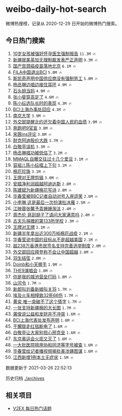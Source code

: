 # weibo-daily-hot-search

微博热搜榜，记录从 2020-12-29 日开始的微博热门搜索。

## 今日热门搜索

<!-- BEGIN -->

1. [10岁女孩被强奸怀孕医生强制报告](https://s.weibo.com/weibo?q=%2310%E5%B2%81%E5%A5%B3%E5%AD%A9%E8%A2%AB%E5%BC%BA%E5%A5%B8%E6%80%80%E5%AD%95%E5%8C%BB%E7%94%9F%E5%BC%BA%E5%88%B6%E6%8A%A5%E5%91%8A%23&Refer=top) `11.3M 🔥`
1. [新疆就美英加无理制裁发表严正声明](https://s.weibo.com/weibo?q=%23%E6%96%B0%E7%96%86%E5%B0%B1%E7%BE%8E%E8%8B%B1%E5%8A%A0%E6%97%A0%E7%90%86%E5%88%B6%E8%A3%81%E5%8F%91%E8%A1%A8%E4%B8%A5%E6%AD%A3%E5%A3%B0%E6%98%8E%23&Refer=top) `9.3M 🔥`
1. [国产宫颈癌疫苗落地北京](https://s.weibo.com/weibo?q=%23%E5%9B%BD%E4%BA%A7%E5%AE%AB%E9%A2%88%E7%99%8C%E7%96%AB%E8%8B%97%E8%90%BD%E5%9C%B0%E5%8C%97%E4%BA%AC%23&Refer=top) `6.1M 🔥`
1. [FILA中国退出BCI](https://s.weibo.com/weibo?q=%23FILA%E4%B8%AD%E5%9B%BD%E9%80%80%E5%87%BABCI%23&Refer=top) `5.0M 🔥`
1. [斯凯奇声明中国供应商没有强制劳工](https://s.weibo.com/weibo?q=%23%E6%96%AF%E5%87%AF%E5%A5%87%E5%A3%B0%E6%98%8E%E4%B8%AD%E5%9B%BD%E4%BE%9B%E5%BA%94%E5%95%86%E6%B2%A1%E6%9C%89%E5%BC%BA%E5%88%B6%E5%8A%B3%E5%B7%A5%23&Refer=top) `5.0M 🔥`
1. [杨丞琳边唱边接住耳环](https://s.weibo.com/weibo?q=%E6%9D%A8%E4%B8%9E%E7%90%B3%E8%BE%B9%E5%94%B1%E8%BE%B9%E6%8E%A5%E4%BD%8F%E8%80%B3%E7%8E%AF&Refer=top) `4.9M 🔥`
1. [石头姐当妈](https://s.weibo.com/weibo?q=%23%E7%9F%B3%E5%A4%B4%E5%A7%90%E5%BD%93%E5%A6%88%23&Refer=top) `4.9M 🔥`
1. [张小斐穿高定了](https://s.weibo.com/weibo?q=%E5%BC%A0%E5%B0%8F%E6%96%90%E7%A9%BF%E9%AB%98%E5%AE%9A%E4%BA%86&Refer=top) `4.6M 🔥`
1. [陈小纭选队长时的表现](https://s.weibo.com/weibo?q=%E9%99%88%E5%B0%8F%E7%BA%AD%E9%80%89%E9%98%9F%E9%95%BF%E6%97%B6%E7%9A%84%E8%A1%A8%E7%8E%B0&Refer=top) `4.3M 🔥`
1. [BCI上海办事处回应](https://s.weibo.com/weibo?q=%23BCI%E4%B8%8A%E6%B5%B7%E5%8A%9E%E4%BA%8B%E5%A4%84%E5%9B%9E%E5%BA%94%23&Refer=top) `4.1M 🔥`
1. [南京大学](https://s.weibo.com/weibo?q=%E5%8D%97%E4%BA%AC%E5%A4%A7%E5%AD%A6&Refer=top) `3.9M 🔥`
1. [外交部提醒北约还欠着中国人民的血债](https://s.weibo.com/weibo?q=%23%E5%A4%96%E4%BA%A4%E9%83%A8%E6%8F%90%E9%86%92%E5%8C%97%E7%BA%A6%E8%BF%98%E6%AC%A0%E7%9D%80%E4%B8%AD%E5%9B%BD%E4%BA%BA%E6%B0%91%E7%9A%84%E8%A1%80%E5%80%BA%23&Refer=top) `3.9M 🔥`
1. [奔跑吧9官宣](https://s.weibo.com/weibo?q=%23%E5%A5%94%E8%B7%91%E5%90%A79%E5%AE%98%E5%AE%A3%23&Refer=top) `3.8M 🔥`
1. [宋茜ins评论](https://s.weibo.com/weibo?q=%23%E5%AE%8B%E8%8C%9Cins%E8%AF%84%E8%AE%BA%23&Refer=top) `3.8M 🔥`
1. [耐克阿迪股价大跌](https://s.weibo.com/weibo?q=%23%E8%80%90%E5%85%8B%E9%98%BF%E8%BF%AA%E8%82%A1%E4%BB%B7%E5%A4%A7%E8%B7%8C%23&Refer=top) `3.7M 🔥`
1. [白敬亭误机](https://s.weibo.com/weibo?q=%23%E7%99%BD%E6%95%AC%E4%BA%AD%E8%AF%AF%E6%9C%BA%23&Refer=top) `3.3M 🔥`
1. [杨丞琳唱功被低估了](https://s.weibo.com/weibo?q=%23%E6%9D%A8%E4%B8%9E%E7%90%B3%E5%94%B1%E5%8A%9F%E8%A2%AB%E4%BD%8E%E4%BC%B0%E4%BA%86%23&Refer=top) `3.2M 🔥`
1. [MMAQL自曝交往过十几个爱豆](https://s.weibo.com/weibo?q=%23MMAQL%E8%87%AA%E6%9B%9D%E4%BA%A4%E5%BE%80%E8%BF%87%E5%8D%81%E5%87%A0%E4%B8%AA%E7%88%B1%E8%B1%86%23&Refer=top) `3.1M 🔥`
1. [容祖儿陈小纭唱上下句](https://s.weibo.com/weibo?q=%23%E5%AE%B9%E7%A5%96%E5%84%BF%E9%99%88%E5%B0%8F%E7%BA%AD%E5%94%B1%E4%B8%8A%E4%B8%8B%E5%8F%A5%23&Refer=top) `3.1M 🔥`
1. [棉花珍珠](https://s.weibo.com/weibo?q=%E6%A3%89%E8%8A%B1%E7%8F%8D%E7%8F%A0&Refer=top) `3.1M 🔥`
1. [王牌对王牌剪辑](https://s.weibo.com/weibo?q=%E7%8E%8B%E7%89%8C%E5%AF%B9%E7%8E%8B%E7%89%8C%E5%89%AA%E8%BE%91&Refer=top) `3.0M 🔥`
1. [安踏净利润超越阿迪达斯](https://s.weibo.com/weibo?q=%23%E5%AE%89%E8%B8%8F%E5%87%80%E5%88%A9%E6%B6%A6%E8%B6%85%E8%B6%8A%E9%98%BF%E8%BF%AA%E8%BE%BE%E6%96%AF%23&Refer=top) `2.8M 🔥`
1. [陈建斌为新疆棉花写诗](https://s.weibo.com/weibo?q=%E9%99%88%E5%BB%BA%E6%96%8C%E4%B8%BA%E6%96%B0%E7%96%86%E6%A3%89%E8%8A%B1%E5%86%99%E8%AF%97&Refer=top) `2.8M 🔥`
1. [华春莹被BBC记者自动对号入座逗笑](https://s.weibo.com/weibo?q=%23%E5%8D%8E%E6%98%A5%E8%8E%B9%E8%A2%ABBBC%E8%AE%B0%E8%80%85%E8%87%AA%E5%8A%A8%E5%AF%B9%E5%8F%B7%E5%85%A5%E5%BA%A7%E9%80%97%E7%AC%91%23&Refer=top) `2.6M 🔥`
1. [小李琳 这是最后一次扮演杜冰雁](https://s.weibo.com/weibo?q=%E5%B0%8F%E6%9D%8E%E7%90%B3%20%E8%BF%99%E6%98%AF%E6%9C%80%E5%90%8E%E4%B8%80%E6%AC%A1%E6%89%AE%E6%BC%94%E6%9D%9C%E5%86%B0%E9%9B%81&Refer=top) `2.5M 🔥`
1. [江映蓉张馨予袁姗姗淘汰](https://s.weibo.com/weibo?q=%E6%B1%9F%E6%98%A0%E8%93%89%E5%BC%A0%E9%A6%A8%E4%BA%88%E8%A2%81%E5%A7%97%E5%A7%97%E6%B7%98%E6%B1%B0&Refer=top) `2.4M 🔥`
1. [周杰伦 哥刮胡子了请问大家满意吗](https://s.weibo.com/weibo?q=%E5%91%A8%E6%9D%B0%E4%BC%A6%20%E5%93%A5%E5%88%AE%E8%83%A1%E5%AD%90%E4%BA%86%E8%AF%B7%E9%97%AE%E5%A4%A7%E5%AE%B6%E6%BB%A1%E6%84%8F%E5%90%97&Refer=top) `2.4M 🔥`
1. [古天乐捐赠的第133所学校](https://s.weibo.com/weibo?q=%23%E5%8F%A4%E5%A4%A9%E4%B9%90%E6%8D%90%E8%B5%A0%E7%9A%84%E7%AC%AC133%E6%89%80%E5%AD%A6%E6%A0%A1%23&Refer=top) `2.3M 🔥`
1. [王牌对王牌](https://s.weibo.com/weibo?q=%E7%8E%8B%E7%89%8C%E5%AF%B9%E7%8E%8B%E7%89%8C&Refer=top) `2.1M 🔥`
1. [新疆半年拿出近300万吨棉花战疫](https://s.weibo.com/weibo?q=%23%E6%96%B0%E7%96%86%E5%8D%8A%E5%B9%B4%E6%8B%BF%E5%87%BA%E8%BF%91300%E4%B8%87%E5%90%A8%E6%A3%89%E8%8A%B1%E6%88%98%E7%96%AB%23&Refer=top) `2.1M 🔥`
1. [华春莹说中国的目标从不是超越美国](https://s.weibo.com/weibo?q=%23%E5%8D%8E%E6%98%A5%E8%8E%B9%E8%AF%B4%E4%B8%AD%E5%9B%BD%E7%9A%84%E7%9B%AE%E6%A0%87%E4%BB%8E%E4%B8%8D%E6%98%AF%E8%B6%85%E8%B6%8A%E7%BE%8E%E5%9B%BD%23&Refer=top) `2.1M 🔥`
1. [超238万香港市民签名支持完善选举制度](https://s.weibo.com/weibo?q=%23%E8%B6%85238%E4%B8%87%E9%A6%99%E6%B8%AF%E5%B8%82%E6%B0%91%E7%AD%BE%E5%90%8D%E6%94%AF%E6%8C%81%E5%AE%8C%E5%96%84%E9%80%89%E4%B8%BE%E5%88%B6%E5%BA%A6%23&Refer=top) `2.0M 🔥`
1. [外交部回应拜登称不会让中国超越](https://s.weibo.com/weibo?q=%23%E5%A4%96%E4%BA%A4%E9%83%A8%E5%9B%9E%E5%BA%94%E6%8B%9C%E7%99%BB%E7%A7%B0%E4%B8%8D%E4%BC%9A%E8%AE%A9%E4%B8%AD%E5%9B%BD%E8%B6%85%E8%B6%8A%23&Refer=top) `2.0M 🔥`
1. [羽生结弦](https://s.weibo.com/weibo?q=%E7%BE%BD%E7%94%9F%E7%BB%93%E5%BC%A6&Refer=top) `2.0M 🔥`
1. [Doinb和小天握手](https://s.weibo.com/weibo?q=Doinb%E5%92%8C%E5%B0%8F%E5%A4%A9%E6%8F%A1%E6%89%8B&Refer=top) `1.9M 🔥`
1. [THE9演唱会](https://s.weibo.com/weibo?q=%23THE9%E6%BC%94%E5%94%B1%E4%BC%9A%23&Refer=top) `1.8M 🔥`
1. [你是我的城池营垒打码](https://s.weibo.com/weibo?q=%23%E4%BD%A0%E6%98%AF%E6%88%91%E7%9A%84%E5%9F%8E%E6%B1%A0%E8%90%A5%E5%9E%92%E6%89%93%E7%A0%81%23&Refer=top) `1.8M 🔥`
1. [山河令](https://s.weibo.com/weibo?q=%E5%B1%B1%E6%B2%B3%E4%BB%A4&Refer=top) `1.7M 🔥`
1. [新郎叫刘备新娘叫关羽](https://s.weibo.com/weibo?q=%E6%96%B0%E9%83%8E%E5%8F%AB%E5%88%98%E5%A4%87%E6%96%B0%E5%A8%98%E5%8F%AB%E5%85%B3%E7%BE%BD&Refer=top) `1.7M 🔥`
1. [埃及火车相撞致32死66伤](https://s.weibo.com/weibo?q=%23%E5%9F%83%E5%8F%8A%E7%81%AB%E8%BD%A6%E7%9B%B8%E6%92%9E%E8%87%B432%E6%AD%BB66%E4%BC%A4%23&Refer=top) `1.7M 🔥`
1. [黄奕 唯一突破不了这个情字](https://s.weibo.com/weibo?q=%E9%BB%84%E5%A5%95%20%E5%94%AF%E4%B8%80%E7%AA%81%E7%A0%B4%E4%B8%8D%E4%BA%86%E8%BF%99%E4%B8%AA%E6%83%85%E5%AD%97&Refer=top) `1.7M 🔥`
1. [一张支持新疆棉的大长图](https://s.weibo.com/weibo?q=%23%E4%B8%80%E5%BC%A0%E6%94%AF%E6%8C%81%E6%96%B0%E7%96%86%E6%A3%89%E7%9A%84%E5%A4%A7%E9%95%BF%E5%9B%BE%23&Refer=top) `1.7M 🔥`
1. [龚俊说公益和发财并不冲突](https://s.weibo.com/weibo?q=%23%E9%BE%9A%E4%BF%8A%E8%AF%B4%E5%85%AC%E7%9B%8A%E5%92%8C%E5%8F%91%E8%B4%A2%E5%B9%B6%E4%B8%8D%E5%86%B2%E7%AA%81%23&Refer=top) `1.6M 🔥`
1. [BCI上海代表处发布声明](https://s.weibo.com/weibo?q=BCI%E4%B8%8A%E6%B5%B7%E4%BB%A3%E8%A1%A8%E5%A4%84%E5%8F%91%E5%B8%83%E5%A3%B0%E6%98%8E&Refer=top) `1.6M 🔥`
1. [于朦胧走红毯断电了](https://s.weibo.com/weibo?q=%23%E4%BA%8E%E6%9C%A6%E8%83%A7%E8%B5%B0%E7%BA%A2%E6%AF%AF%E6%96%AD%E7%94%B5%E4%BA%86%23&Refer=top) `1.6M 🔥`
1. [白敬亭让大家别担心邢克垒](https://s.weibo.com/weibo?q=%23%E7%99%BD%E6%95%AC%E4%BA%AD%E8%AE%A9%E5%A4%A7%E5%AE%B6%E5%88%AB%E6%8B%85%E5%BF%83%E9%82%A2%E5%85%8B%E5%9E%92%23&Refer=top) `1.6M 🔥`
1. [东京奥运会火炬又灭了](https://s.weibo.com/weibo?q=%23%E4%B8%9C%E4%BA%AC%E5%A5%A5%E8%BF%90%E4%BC%9A%E7%81%AB%E7%82%AC%E5%8F%88%E7%81%AD%E4%BA%86%23&Refer=top) `1.6M 🔥`
1. [一大批医院擅用协和同济等字号被查](https://s.weibo.com/weibo?q=%23%E4%B8%80%E5%A4%A7%E6%89%B9%E5%8C%BB%E9%99%A2%E6%93%85%E7%94%A8%E5%8D%8F%E5%92%8C%E5%90%8C%E6%B5%8E%E7%AD%89%E5%AD%97%E5%8F%B7%E8%A2%AB%E6%9F%A5%23&Refer=top) `1.6M 🔥`
1. [华春莹给记者播视频揭批美涉疆图谋](https://s.weibo.com/weibo?q=%23%E5%8D%8E%E6%98%A5%E8%8E%B9%E7%BB%99%E8%AE%B0%E8%80%85%E6%92%AD%E8%A7%86%E9%A2%91%E6%8F%AD%E6%89%B9%E7%BE%8E%E6%B6%89%E7%96%86%E5%9B%BE%E8%B0%8B%23&Refer=top) `1.6M 🔥`
1. [江西新增1例本土无症状](https://s.weibo.com/weibo?q=%23%E6%B1%9F%E8%A5%BF%E6%96%B0%E5%A2%9E1%E4%BE%8B%E6%9C%AC%E5%9C%9F%E6%97%A0%E7%97%87%E7%8A%B6%23&Refer=top) `1.5M 🔥`

数据更新于 2021-03-26 22:52:13

<!-- END -->

历史归档 [./archives](./archives)

## 相关项目

- [V2EX 每日热门话题](https://github.com/boojack/v2ex-daily-hot-topic)
